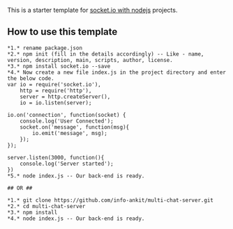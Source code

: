 This is a starter template for [socket.io with nodejs](http://ionicframework.com/docs/) projects.

## How to use this template

	*1.* rename package.json
	*2.* npm init (fill in the details accordingly) -- Like - name, version, description, main, scripts, author, license.
	*3.* npm install socket.io --save
	*4.* Now create a new file index.js in the project directory and enter the below code.
	var io = require('socket.io'),
		http = require('http'),
		server = http.createServer(),
		io = io.listen(server);

	io.on('connection', function(socket) {
		console.log('User Connected');
		socket.on('message', function(msg){
			io.emit('message', msg);
		});
	});

	server.listen(3000, function(){
		console.log('Server started');
	})
	*5.* node index.js -- Our back-end is ready.
	
	## OR ##
	
	*1.* git clone https://github.com/info-ankit/multi-chat-server.git
	*2.* cd multi-chat-server
	*3.* npm install
	*4.* node index.js -- Our back-end is ready.